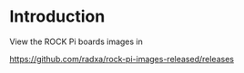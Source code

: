 # Introduction

View the ROCK Pi boards images in

https://github.com/radxa/rock-pi-images-released/releases
